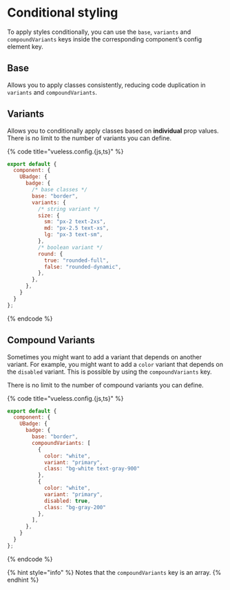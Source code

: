 # Conditional styling

To apply styles conditionally, you can use the `base`, `variants` and `compoundVariants` keys inside the corresponding component’s config element key.

## Base

Allows you to apply classes consistently, reducing code duplication in `variants` and `compoundVariants`.

## Variants

Allows you to conditionally apply classes based on **individual** prop values. There is no limit to the number of variants you can define.

{% code title="vueless.config.{js,ts}" %}
```js
export default {
  component: {
    UBadge: {
      badge: {
        /* base classes */
        base: "border",
        variants: {
          /* string variant */
          size: {
            sm: "px-2 text-2xs",
            md: "px-2.5 text-xs",
            lg: "px-3 text-sm",
          },
          /* boolean variant */
          round: {
            true: "rounded-full",
            false: "rounded-dynamic",
          },
        },
      },
    }
  }
};
```
{% endcode %}

## Compound Variants

Sometimes you might want to add a variant that depends on another variant. For example, you might want to add a `color` variant that depends on the `disabled` variant. This is possible by using the `compoundVariants` key.

There is no limit to the number of compound variants you can define.

{% code title="vueless.config.{js,ts}" %}
```js
export default {
  component: {
    UBadge: {
      badge: {
        base: "border",
        compoundVariants: [
          {
            color: "white", 
            variant: "primary", 
            class: "bg-white text-gray-900" 
          },
          {
            color: "white", 
            variant: "primary", 
            disabled: true, 
            class: "bg-gray-200" 
          },
        ],
      },
    }
  }
};
```
{% endcode %}

{% hint style="info" %}
Notes that the `compoundVariants` key is an array.
{% endhint %}
